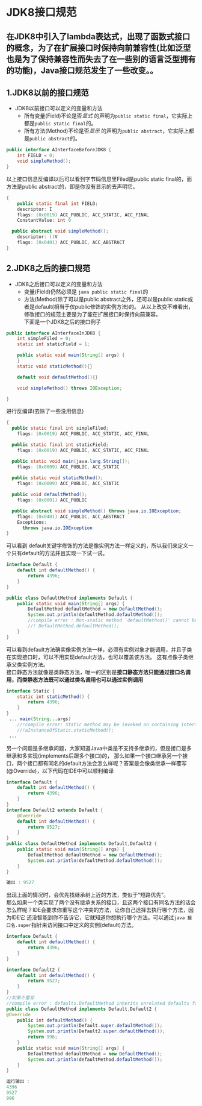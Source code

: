 JDK8接口规范
===
在JDK8中引入了lambda表达式，出现了函数式接口的概念，为了在扩展接口时保持向前兼容性(比如泛型也是为了保持兼容性而失去了在一些别的语言泛型拥有的功能)，Java接口规范发生了一些改变。。
---
## 1.JDK8以前的接口规范
- JDK8以前接口可以定义的变量和方法
   - 所有变量(Field)不论是否<i>显式</i> 的声明为```public static final```，它实际上都是```public static final```的。
   - 所有方法(Method)不论是否<i>显示</i> 的声明为```public abstract```，它实际上都是```public abstract```的。
```java
public interface AInterfaceBeforeJDK8 {
    int FIELD = 0;
    void simpleMethod();
}
```
以上接口信息反编译以后可以看到字节码信息里Filed是public static final的，而方法是public abstract的，即是你没有显示的去声明它。
```java
{
    public static final int FIELD;
    descriptor: I
    flags: (0x0019) ACC_PUBLIC, ACC_STATIC, ACC_FINAL
    ConstantValue: int 0

  public abstract void simpleMethod();
    descriptor: ()V
    flags: (0x0401) ACC_PUBLIC, ACC_ABSTRACT
}
```
## 2.JDK8之后的接口规范
- JDK8之后接口可以定义的变量和方法
  - 变量(Field)仍然必须是 ```java public static final```的
  - 方法(Method)除了可以是public abstract之外，还可以是public static或者是default(相当于仅public修饰的实例方法)的。
从以上改变不难看出，修改接口的规范主要是为了能在扩展接口时保持向前兼容。
<br>下面是一个JDK8之后的接口例子
```java
public interface AInterfaceInJDK8 {
    int simpleFiled = 0;
    static int staticField = 1;

    public static void main(String[] args) {
    }
    static void staticMethod(){}

    default void defaultMethod(){}

    void simpleMethod() throws IOException;

}
```
进行反编译(去除了一些没用信息)
```java
{
  public static final int simpleFiled;
    flags: (0x0019) ACC_PUBLIC, ACC_STATIC, ACC_FINAL

  public static final int staticField;
    flags: (0x0019) ACC_PUBLIC, ACC_STATIC, ACC_FINAL

  public static void main(java.lang.String[]);
    flags: (0x0009) ACC_PUBLIC, ACC_STATIC
    
  public static void staticMethod();
    flags: (0x0009) ACC_PUBLIC, ACC_STATIC

  public void defaultMethod();
    flags: (0x0001) ACC_PUBLIC

  public abstract void simpleMethod() throws java.io.IOException;
    flags: (0x0401) ACC_PUBLIC, ACC_ABSTRACT
    Exceptions:
      throws java.io.IOException
}
```
可以看到 default关键字修饰的方法是像实例方法一样定义的，所以我们来定义一个只有default的方法并且实现一下试一试。
```java
interface Default {
    default int defaultMethod() {
        return 4396;
    }
}

public class DefaultMethod implements Default {
    public static void main(String[] args) {
        DefaultMethod defaultMethod = new DefaultMethod();
        System.out.println(defaultMethod.defaultMethod());
        //compile error : Non-static method 'defaultMethod()' cannot be referenced from a static context
        //! DefaultMethod.defaultMethod();
    }
}
```
可以看到default方法确实像实例方法一样，必须有实例对象才能调用，并且子类在实现接口时，可以不用实现default方法，也可以覆盖该方法。
这有点像子类继承父类实例方法。
<br>
接口静态方法就像是类静态方法，唯一的区别是**接口静态方法只能通过接口名调用，而类静态方法既可以通过类名调用也可以通过实例调用**
```java
interface Static {
    static int staticMethod() {
        return 4396;
    }
}
 ... main(String...args)
    //!compile error: Static method may be invoked on containing interface class only
    //!aInstanceOfStatic.staticMethod();
 ...
```
另一个问题是多继承问题，大家知道Java中类是不支持多继承的，但是接口是多继承和多实现(implements后跟多个接口)的，
那么如果一个接口继承另一个接口，两个接口都有同名的default方法会怎么样呢？答案是会像类继承一样覆写(@Override)，以下代码在IDE中可以顺利编译
```java
interface Default {
    default int defaultMethod() {
        return 4396;
    }
}
interface Default2 extends Default {
    @Override
    default int defaultMethod() {
        return 9527;
    }
}
public class DefaultMethod implements Default,Default2 {
    public static void main(String[] args) {
        DefaultMethod defaultMethod = new DefaultMethod();
        System.out.println(defaultMethod.defaultMethod());
    }
}

输出 : 9527
```
出现上面的情况时，会优先找继承树上近的方法，类似于“短路优先”。
<br>
那么如果一个类实现了两个没有继承关系的接口，且这两个接口有同名方法的话会怎么样呢？IDE会要求你重写这个冲突的方法，让你自己选择去执行哪个方法，因为IDE它
还没智能到你不告诉它，它就知道你想执行哪个方法。可以通过```java 接口名.super```指针来访问接口中定义的实例(default)方法。
```java
interface Default {
    default int defaultMethod() {
        return 4396;
    }
}

interface Default2 {
    default int defaultMethod() {
        return 9527;
    }
}
//如果不重写
//compile error : defaults.DefaultMethod inherits unrelated defaults for defaultMethod() from types defaults.Default and defaults.Default2
public class DefaultMethod implements Default,Default2 {
@Override
    public int defaultMethod() {
        System.out.println(Default.super.defaultMethod());
        System.out.println(Default2.super.defaultMethod());
        return 996;
    }
    public static void main(String[] args) {
        DefaultMethod defaultMethod = new DefaultMethod();
        System.out.println(defaultMethod.defaultMethod());
    }
}

运行输出 : 
4396
9527
996
```
